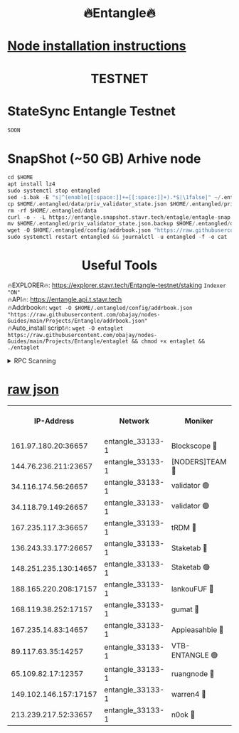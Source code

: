 <h1 align="center"> 🔥Entangle🔥</h1>

[Node installation instructions](https://github.com/obajay/nodes-Guides/tree/main/Projects/Entangle)
=

<h1 align="center"> TESTNET</h1>

# StateSync Entangle Testnet
```python
SOON
```
# SnapShot (~50 GB) Arhive node
```python
cd $HOME
apt install lz4
sudo systemctl stop entangled
sed -i.bak -E "s|^(enable[[:space:]]+=[[:space:]]+).*$|\1false|" ~/.entangled/config/config.toml
cp $HOME/.entangled/data/priv_validator_state.json $HOME/.entangled/priv_validator_state.json.backup
rm -rf $HOME/.entangled/data
curl -o - -L https://entangle.snapshot.stavr.tech/entagle/entagle-snap.tar.lz4 | lz4 -c -d - | tar -x -C $HOME/.entangled --strip-components 2
mv $HOME/.entangled/priv_validator_state.json.backup $HOME/.entangled/data/priv_validator_state.json
wget -O $HOME/.entangled/config/addrbook.json "https://raw.githubusercontent.com/obajay/nodes-Guides/main/Projects/Entangle/addrbook.json"
sudo systemctl restart entangled && journalctl -u entangled -f -o cat
```
 <h1 align="center"> Useful Tools</h1>
 
🔥EXPLORER🔥: https://explorer.stavr.tech/Entangle-testnet/staking        `Indexer "ON"` \
🔥API🔥:      https://entangle.api.t.stavr.tech \
🔥Addrbook🔥: ```wget -O $HOME/.entangled/config/addrbook.json "https://raw.githubusercontent.com/obajay/nodes-Guides/main/Projects/Entangle/addrbook.json"``` \
🔥Auto_install script🔥:  `wget -O entaglet https://raw.githubusercontent.com/obajay/nodes-Guides/main/Projects/Entangle/entaglet && chmod +x entaglet && ./entaglet`


<details>
<summary>RPC Scanning</summary>

<h2 align="center"> We scan nodes in real time every 4 hours. And we provide the final result of RPC endpoints.
We cannot influence the operation of these nodes in any way. </h2>


```python
If Voting Power is higher than 0 --> then the Node is a validator of the network and may be subject to attack and be a potential threat to the chain.
```
```python
We marked such validators with a red symbol
```

</details>

[raw json](https://rpc-check.entangt.stavr.tech/entangt/rpc-entangt-result.json)
=


<table><tr><th>IP-Address</th><th>Network</th><th>Moniker</th><th>Latest Block Height</th><th>Earliest Block Height</th><th>Catching Up</th><th>Tx Index</th><th>Voting Power</th><th>Scan Time</th></tr><tr><td>161.97.180.20:36657</td><td>entangle_33133-1</td><td>Blockscope 🔴</td><td>1676531</td><td>1</td><td>False</td><td>off</td><td>259586473635098</td><td>2024-01-14T11:15:35.225357508UTC</td></tr><tr><td>144.76.236.211:23657</td><td>entangle_33133-1</td><td>[NODERS]TEAM 🔴</td><td>1676535</td><td>1</td><td>False</td><td>off</td><td>47049700500000000</td><td>2024-01-14T11:15:47.239588283UTC</td></tr><tr><td>34.116.174.56:26657</td><td>entangle_33133-1</td><td>validator 🟢</td><td>1676536</td><td>1</td><td>False</td><td>on</td><td>0</td><td>2024-01-14T11:15:54.040171323UTC</td></tr><tr><td>34.118.79.149:26657</td><td>entangle_33133-1</td><td>validator 🟢</td><td>1676537</td><td>1</td><td>False</td><td>on</td><td>0</td><td>2024-01-14T11:15:54.676884805UTC</td></tr><tr><td>167.235.117.3:36657</td><td>entangle_33133-1</td><td>tRDM 🔴</td><td>1676537</td><td>1</td><td>False</td><td>on</td><td>156936948832723</td><td>2024-01-14T11:15:55.145085112UTC</td></tr><tr><td>136.243.33.177:26657</td><td>entangle_33133-1</td><td>Staketab 🔴</td><td>1676536</td><td>660001</td><td>False</td><td>on</td><td>122550140155031</td><td>2024-01-14T11:15:49.562184578UTC</td></tr><tr><td>148.251.235.130:14657</td><td>entangle_33133-1</td><td>Staketab 🟢</td><td>1676531</td><td>660801</td><td>False</td><td>on</td><td>0</td><td>2024-01-14T11:15:34.894091084UTC</td></tr><tr><td>188.165.220.208:17157</td><td>entangle_33133-1</td><td>lankouFUF 🔴</td><td>1676534</td><td>725001</td><td>False</td><td>on</td><td>180899900000002</td><td>2024-01-14T11:15:40.215371494UTC</td></tr><tr><td>168.119.38.252:17157</td><td>entangle_33133-1</td><td>gumat 🔴</td><td>1676533</td><td>962001</td><td>False</td><td>on</td><td>314013548351851</td><td>2024-01-14T11:15:39.952034518UTC</td></tr><tr><td>167.235.14.83:14657</td><td>entangle_33133-1</td><td>Appieasahbie 🔴</td><td>1676537</td><td>1076001</td><td>False</td><td>on</td><td>44568809900999996</td><td>2024-01-14T11:15:54.913052575UTC</td></tr><tr><td>89.117.63.35:14257</td><td>entangle_33133-1</td><td>VTB-ENTANGLE 🟢</td><td>1676535</td><td>1162001</td><td>False</td><td>off</td><td>0</td><td>2024-01-14T11:15:44.640330355UTC</td></tr><tr><td>65.109.82.17:12357</td><td>entangle_33133-1</td><td>ruangnode 🔴</td><td>1676531</td><td>1312001</td><td>False</td><td>off</td><td>320450335362747</td><td>2024-01-14T11:15:35.581238060UTC</td></tr><tr><td>149.102.146.157:17157</td><td>entangle_33133-1</td><td>warren4 🔴</td><td>1676535</td><td>1436001</td><td>False</td><td>on</td><td>454417023854257</td><td>2024-01-14T11:15:47.000629251UTC</td></tr><tr><td>213.239.217.52:33657</td><td>entangle_33133-1</td><td>n0ok 🔴</td><td>1676537</td><td>1576536</td><td>False</td><td>off</td><td>46574292273662988</td><td>2024-01-14T11:15:54.369249967UTC</td></tr></table>
